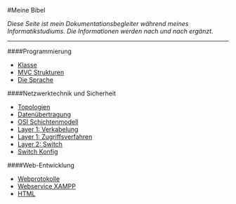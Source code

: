 #Meine Bibel

*Diese Seite ist mein Dokumentationsbegleiter während meines Informatikstudiums. Die Informationen werden nach und nach ergänzt.*

---

####Programmierung 
- [Klasse](https://document.eduardanderegg.ch/Programmierung/Klasse/index.html)  
- [MVC Strukturen](https://document.eduardanderegg.ch/Programmierung/MVC/index.html)  
- [Die Sprache](https://document.eduardanderegg.ch/Programmierung/DieSprache/index.html)  

####Netzwerktechnik und Sicherheit  
- [Topologien](https://document.eduardanderegg.ch/Netzwerk/Topologien/index.html)  
- [Datenübertragung](https://document.eduardanderegg.ch/Netzwerk/Datenuebertragung/index.html)  
- [OSI Schichtenmodell](https://document.eduardanderegg.ch/Netzwerk/OSI-Schichtenmodell/index.html)  
- [Layer 1: Verkabelung](https://document.eduardanderegg.ch/Netzwerk/Verkabelung/index.html)  
- [Layer 1: Zugriffsverfahren](https://document.eduardanderegg.ch/Netzwerk/Zugriffsverfahren/index.html)  
- [Layer 2: Switch](https://document.eduardanderegg.ch/Netzwerk/Switch/index.html)    
- [Switch Konfig](https://document.eduardanderegg.ch/Netzwerk/SwitchKonfig/index.html)  

####Web-Entwicklung  
- [Webprotokolle](https://document.eduardanderegg.ch/Webtechnologie/Webprotokolle/index.html)  
- [Webservice XAMPP](https://document.eduardanderegg.ch/Webtechnologie/Webservice_XAMPP/index.html)  
- [HTML](https://document.eduardanderegg.ch/Webtechnologie/HTML/index.html)  